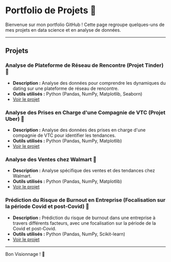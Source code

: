 # Portfolio de Projets 🚀

Bienvenue sur mon portfolio GitHub ! Cette page regroupe quelques-uns de mes projets en data science et en analyse de données.

---

## Projets

### Analyse de Plateforme de Réseau de Rencontre (Projet Tinder) 💌

- **Description :** Analyse des données pour comprendre les dynamiques du dating sur une plateforme de réseau de rencontre.
- **Outils utilisés :** Python (Pandas, NumPy, Matplotlib, Seaborn)
- [Voir le projet](https://drive.google.com/drive/folders/1j8sKlEKSWFu8hKk-NyE8I06L1_SRg7Yq?usp=share_link)


### Analyse des Prises en Charge d'une Compagnie de VTC (Projet Uber) 🚗

- **Description :** Analyse des données des prises en charge d'une compagnie de VTC pour identifier les tendances.
- **Outils utilisés :** Python (Pandas, NumPy, Matplotlib)
- [Voir le projet](https://drive.google.com/drive/folders/1s2uY5A5iDOCCxpXQiddtbIkuEY7S2dqo?usp=share_link)

### Analyse des Ventes chez Walmart 🛒

- **Description :** Analyse spécifique des ventes et des tendances chez Walmart.
- **Outils utilisés :** Python (Pandas, NumPy, Matplotlib)
- [Voir le projet](https://drive.google.com/drive/folders/1GQRm7FDOS6FSozGNp69J2e2dJY2b2VXH?usp=share_link)


### Prédiction du Risque de Burnout en Entreprise (Focalisation sur la période Covid et post-Covid) 💼

- **Description :** Prédiction du risque de burnout dans une entreprise à travers différents facteurs, avec une focalisation sur la période de la Covid et post-Covid.
- **Outils utilisés :** Python (Pandas, NumPy, Scikit-learn)
- [Voir le projet](https://drive.google.com/drive/folders/136Dhqdc4OVL_zDTA1FHt0EDowGqIvCfU?usp=share_link)


---

Bon Visionnage ! 📧

           
